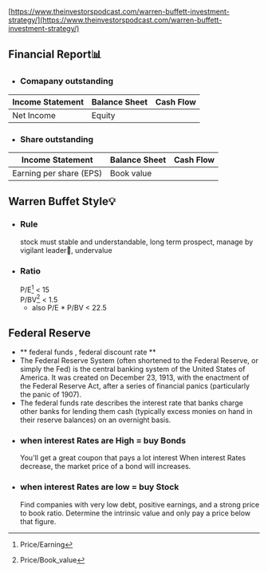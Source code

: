 [https://www.theinvestorspodcast.com/warren-buffett-investment-strategy/](https://www.theinvestorspodcast.com/warren-buffett-investment-strategy/)
## Financial Report📊
- ### Comapany outstanding
| Income Statement | Balance Sheet | Cash Flow |
| ----------- | ----------- |----------------- |
| Net Income | Equity  ||
- ### Share outstanding
| Income Statement | Balance Sheet | Cash Flow |
| ----------- | ----------- |----------------- |
| Earning per share (EPS) | Book value ||
## Warren Buffet Style💡
- ### Rule
     stock must stable and understandable, long term prospect, manage by vigilant leader👑, undervalue 
- ### Ratio
    P/E[^1] < 15   
    P/BV[^2] < 1.5
    - also P/E * P/BV < 22.5
[^1]: Price/Earning 
[^2]: Price/Book_value
## Federal Reserve
- ** federal funds , federal discount rate **
- The Federal Reserve System (often shortened to the Federal Reserve, or simply the Fed) is the central banking system of the United States of America. It was created      on December 23, 1913, with the enactment of the Federal Reserve Act, after a series of financial panics (particularly the panic of 1907).
- The federal funds rate describes the interest rate that banks charge other banks for lending them cash (typically excess monies on hand in their reserve balances)        on an overnight basis.
- ### when interest Rates are High = buy Bonds
     You'll get a great coupon that pays a lot interest
     When interest Rates decrease, the market price of a bond will increases.
- ### when interest Rates are low = buy Stock
     Find companies with very low debt, positive earnings, and a strong price to book ratio.
     Determine the intrinsic value and only pay a price below that figure.
